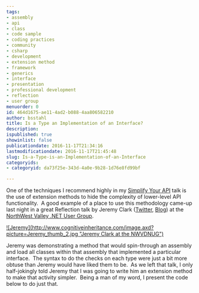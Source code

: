 ```yaml
---
tags:
- assembly
- api
- class
- code sample
- coding practices
- community
- csharp
- development
- extension method
- framework
- generics
- interface
- presentation
- professional development
- reflection
- user group
menuorder: 0
id: 464d1675-ae11-4ad2-b088-4aa806582210
author: bsstahl
title: Is a Type an Implementation of an Interface?
description: 
ispublished: true
showinlist: false
publicationdate: 2016-11-17T21:34:16
lastmodificationdate: 2016-11-17T21:45:48
slug: Is-a-Type-is-an-Implementation-of-an-Interface
categoryids:
- categoryid: da73f25e-343d-4a0e-9b28-1d76e8fd99bf

---
```


One of the techniques I recommend highly in my [Simplify Your API](http://www.cognitiveinheritance.com/post/Simplify-Your-API.aspx) talk is the use of extension methods to hide the complexity of lower-level API functionality.  A good example of a place to use this methodology came-up last night in a great Reflection talk by Jeremy Clark ([Twitter](https://twitter.com/jeremybytes), [Blog](https://jeremybytes.blogspot.com/)) at the [NorthWest Valley .NET User Group](http://www.nwvdnug.org).

[!\[Jeremy\](http://www.cognitiveinheritance.com/image.axd?picture=Jeremy_thumb_2.jpg "Jeremy Clark at the NWVDNUG")](http://www.cognitiveinheritance.com/image.axd?picture=Jeremy_2.jpg)

Jeremy was demonstrating a method that would spin-through an assembly and load all classes within that assembly that implemented a particular interface.  The syntax to do the checks on each type were just a bit more obtuse than Jeremy would have liked them to be.  As we left that talk, I only half-jokingly told Jeremy that I was going to write him an extension method to make that activity simpler.  Being a man of my word, I present the code below to do just that.
 
